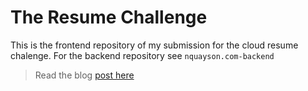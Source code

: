 # The Resume Challenge

This is the frontend repository of my submission for the cloud resume chalenge. 
For the backend repository see `nquayson.com-backend`
> Read the blog [post here](https://dev.to/nquayson/the-cloud-resume-challenge-was-worth-its-weight-in-gold-4gjb)
